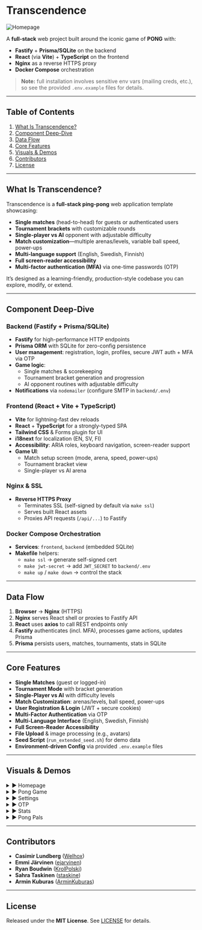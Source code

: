 # Transcendence
![Homepage](https://github.com/user-attachments/assets/7c0e21ab-4517-4db3-892f-a6c08ab1acc7)

A **full-stack** web project built around the iconic game of **PONG** with:

- **Fastify** + **Prisma/SQLite** on the backend  
- **React** (via **Vite**) + **TypeScript** on the frontend  
- **Nginx** as a reverse HTTPS proxy  
- **Docker Compose** orchestration  

> **Note:** full installation involves sensitive env vars (mailing creds, etc.), so see the provided `.env.example` files for details.

---

## Table of Contents

1. [What Is Transcendence?](#what-is-transcendence)  
2. [Component Deep-Dive](#component-deep-dive)  
3. [Data Flow](#data-flow)  
4. [Core Features](#core-features)  
5. [Visuals & Demos](#visuals--demos)  
6. [Contributors](#contributors)  
7. [License](#license)  

---

## What Is Transcendence?

Transcendence is a **full-stack ping-pong** web application template showcasing:

- **Single matches** (head-to-head) for guests or authenticated users  
- **Tournament brackets** with customizable rounds  
- **Single-player vs AI** opponent with adjustable difficulty  
- **Match customization**—multiple arenas/levels, variable ball speed, power-ups  
- **Multi-language support** (English, Swedish, Finnish)  
- **Full screen-reader accessibility**  
- **Multi-factor authentication (MFA)** via one-time passwords (OTP)  

It’s designed as a learning-friendly, production-style codebase you can explore, modify, or extend.

---

## Component Deep-Dive

### Backend (Fastify + Prisma/SQLite)

- **Fastify** for high-performance HTTP endpoints  
- **Prisma ORM** with SQLite for zero-config persistence  
- **User management**: registration, login, profiles, secure JWT auth + MFA via OTP  
- **Game logic**:  
  - Single matches & scorekeeping  
  - Tournament bracket generation and progression  
  - AI opponent routines with adjustable difficulty  
- **Notifications** via `nodemailer` (configure SMTP in `backend/.env`)

### Frontend (React + Vite + TypeScript)

- **Vite** for lightning-fast dev reloads  
- **React** + **TypeScript** for a strongly-typed SPA  
- **Tailwind CSS** & Forms plugin for UI  
- **i18next** for localization (EN, SV, FI)  
- **Accessibility**: ARIA roles, keyboard navigation, screen-reader support  
- **Game UI**:  
  - Match setup screen (mode, arena, speed, power-ups)  
  - Tournament bracket view  
  - Single-player vs AI arena  

### Nginx & SSL

- **Reverse HTTPS Proxy**  
  - Terminates SSL (self-signed by default via `make ssl`)  
  - Serves built React assets  
  - Proxies API requests (`/api/...`) to Fastify  

### Docker Compose Orchestration

- **Services**: `frontend`, `backend` (embedded SQLite)  
- **Makefile** helpers:  
  - `make ssl` → generate self-signed cert  
  - `make jwt-secret` → add `JWT_SECRET` to `backend/.env`  
  - `make up` / `make down` → control the stack  

---

## Data Flow

1. **Browser** → **Nginx** (HTTPS)  
2. **Nginx** serves React shell or proxies to Fastify API  
3. **React** uses **axios** to call REST endpoints only  
4. **Fastify** authenticates (incl. MFA), processes game actions, updates Prisma  
5. **Prisma** persists users, matches, tournaments, stats in SQLite  

---

## Core Features

- **Single Matches** (guest or logged-in)  
- **Tournament Mode** with bracket generation  
- **Single-Player vs AI** with difficulty levels  
- **Match Customization**: arenas/levels, ball speed, power-ups  
- **User Registration & Login** (JWT + secure cookies)  
- **Multi-Factor Authentication** via OTP  
- **Multi-Language Interface** (English, Swedish, Finnish)  
- **Full Screen-Reader Accessibility**  
- **File Upload** & image processing (e.g., avatars)  
- **Seed Script** (`run_extended_seed.sh`) for demo data  
- **Environment-driven Config** via provided `.env.example` files  

---

## Visuals & Demos

<details>
  <summary>▶️ Homepage</summary>
  
  ![Homepage](https://github.com/user-attachments/assets/7c0e21ab-4517-4db3-892f-a6c08ab1acc7)
</details>

<details>
  <summary>▶️ Pong Game</summary>
  
  ![Pong Game](https://github.com/user-attachments/assets/6a405ab4-fe1f-4d0a-bf50-4b238300687d)
</details>

<details>
  <summary>▶️ Settings</summary>
  
  ![Settings](https://github.com/user-attachments/assets/a8180969-6ee9-4b3b-ab18-937c8b92eb1c)
</details>

<details>
  <summary>▶️ OTP</summary>
  
  ![OTP](https://github.com/user-attachments/assets/c61e4be8-2149-4174-a3b1-17788550962f)
</details>

<details>
  <summary>▶️ Stats</summary>
  
  ![Stats](https://github.com/user-attachments/assets/699144a9-1478-4d3f-9559-546c371c4eb5)
</details>

<details>
  <summary>▶️ Pong Pals</summary>
  
  ![Pong Pals](https://github.com/user-attachments/assets/45608c0f-ab1e-4517-aa29-8433619c061e)
</details>

---

## Contributors

- **Casimir Lundberg** ([Welhox](https://github.com/Welhox))  
- **Emmi Järvinen** ([ejarvinen](https://github.com/ejarvinen))  
- **Ryan Boudwin** ([KrolPolski](https://github.com/KrolPolski))  
- **Sahra Taskinen** ([staskine](https://github.com/staskine))  
- **Armin Kuburas** ([ArminKuburas](https://github.com/ArminKuburas))  

---

## License

Released under the **MIT License**. See [LICENSE](LICENSE) for details.  

